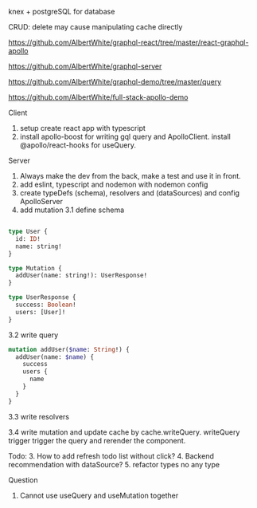 knex + postgreSQL for database

CRUD: delete may cause manipulating cache directly

https://github.com/AlbertWhite/graphql-react/tree/master/react-graphql-apollo

https://github.com/AlbertWhite/graphql-server

https://github.com/AlbertWhite/graphql-demo/tree/master/query

https://github.com/AlbertWhite/full-stack-apollo-demo

Client

1. setup create react app with typescript
2. install apollo-boost for writing gql query and ApolloClient. install @apollo/react-hooks for useQuery.

Server

1. Always make the dev from the back, make a test and use it in front.
2. add eslint, typescript and nodemon with nodemon config
3. create typeDefs (schema), resolvers and (dataSources) and config ApolloServer
4. add mutation
3.1 define schema
```graphql

type User {
  id: ID!
  name: string!
}

type Mutation {
  addUser(name: string!): UserResponse!
}

type UserResponse {
  success: Boolean!
  users: [User]!
}
```

3.2 write query
```graphql
mutation addUser($name: String!) {
  addUser(name: $name) {
    success
    users {
      name
    }
  }
}
```

3.3 write resolvers

3.4 write mutation and update cache by cache.writeQuery. writeQuery trigger trigger the query and rerender the component.

Todo:
3. How to add refresh todo list without click? 
4. Backend recommendation with dataSource? 
5. refactor types no any type

Question
1. Cannot use useQuery and useMutation together